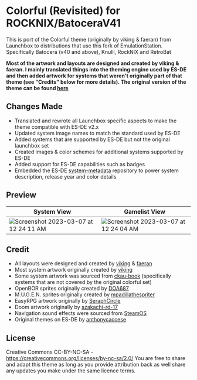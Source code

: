 # Colorful (Revisited) for ROCKNIX/BatoceraV41
This is port of the Colorful theme (originally by viking & faeran) from Launchbox to distributions that use this fork of EmulationStation. Specifically Batocera (v40 and above), Knulli, RockNIX and RetroBat

**Most of the artwork and layouts are designed and created by viking & faeran.  I mainly translated things into the theming engine used by ES-DE and then added artwork for systems that weren't originally part of that theme (see "Credits" below for more details). The original version of the theme can be found [here](https://forums.launchbox-app.com/files/file/2081-colorful-bigbox-theme)**

## Changes Made
- Translated and rewrote all Launchbox specific aspects to make the theme compatible with ES-DE v2.x
- Updated system image names to match the standard used by ES-DE
- Added systems that are supported by ES-DE but not the original launchbox set
- Created images & color schemes for additional systems supported by ES-DE
- Added support for ES-DE capabilities such as badges
- Embedded the ES-DE [system-metadata](https://gitlab.com/es-de/themes/system-metadata) repository to power system description, release year and color details

## **Preview**

| System View | Gamelist View |
|----|----|
| <img alt="Screenshot 2023-03-07 at 12 24 11 AM" src="https://user-images.githubusercontent.com/1454947/223330523-c3cff969-f779-435f-820a-437eefe9ad4a.png"> | <img alt="Screenshot 2023-03-07 at 12 24 04 AM" src="https://user-images.githubusercontent.com/1454947/223330547-e191b8e8-6feb-4ff9-a097-b3010db2e3a1.png"> |

## **Credit**
- All layouts were designed and created by [viking](https://forums.launchbox-app.com/profile/70421-viking/) & [faeran](https://forums.launchbox-app.com/files/file/2081-colorful-bigbox-theme)
- Most system artwork originally created by [viking](https://forums.launchbox-app.com/profile/70421-viking/)
- Some system artwork was sourced from [ckau-book](https://github.com/CkauNui/ckau-book/tree/master) (specifically systems that are not covered by the original colorful set)
- OpenBOR sprites originally created by [DOA687](https://www.deviantart.com/doa687)
- M.U.G.E.N. sprites originally created by [mpadillathespriter](https://www.deviantart.com/mpadillathespriter)
- EasyRPG artwork originally by [SeraphCircle](https://twitter.com/SeraphCircle)
- Doom artwork originally by [azakachi-rd-17](https://www.deviantart.com/azakachi-rd-17)
- Navigation sound effects were sourced from [SteamOS](https://store.steampowered.com/steamos)
- Original themes on ES-DE by [anthonycaccese](https://github.com/anthonycaccese/colorful-revisited-es-de)

## **License**
Creative Commons CC-BY-NC-SA - https://creativecommons.org/licenses/by-nc-sa/2.0/
You are free to share and adapt this theme as long as you provide attribution back as well share any updates you make under the same licence terms.
